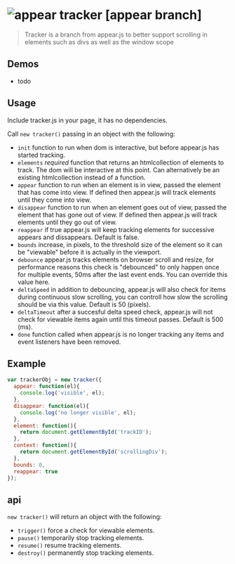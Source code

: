 # ![appear](https://raw.githubusercontent.com/creativelive/appear/master/assets/appear-64.png) tracker [appear branch]

> Tracker is a branch from appear.js to better support scrolling in elements such as divs as well as the window scope

## Demos

- todo

## Usage

Include tracker.js in your page, it has no dependencies.

Call `new tracker()` passing in an object with the following:

- `init` function to run when dom is interactive, but before appear.js has started tracking.
- `elements` *required* function that returns an htmlcollection of elements to track. The dom will be interactive at this point. Can alternatively be an existing htmlcollection instead of a function.
- `appear` function to run when an element is in view, passed the element that has come into view. If defined then appear.js will track elements until they come into view.
- `disappear` function to run when an element goes out of view, passed the element that has gone out of view. If defined then appear.js will track elements until they go out of view.
- `reappear` if true appear.js will keep tracking elements for successive appears and dissappears. Default is false.
- `bounds` increase, in pixels, to the threshold size of the element so it can be "viewable" before it is actually in the viewport.
- `debounce` appear.js tracks elements on browser scroll and resize, for performance reasons this check is "debounced" to only happen once for multiple events, 50ms after the last event ends. You can override this value here.
- `deltaSpeed` in addition to debouncing, appear.js will also check for items during continuous slow scrolling, you can controll how slow the scrolling should be via this value. Default is 50 (pixels).
- `deltaTimeout` after a succesful delta speed check, appear.js will not check for viewable items again until this timeout passes. Default is 500 (ms).
- `done` function called when appear.js is no longer tracking any items and event listeners have been removed.

## Example

```javascript
var trackerObj = new tracker({
  appear: function(el){
    console.log('visible', el);
  },
  disappear: function(el){
    console.log('no longer visible', el);
  },
  element: function(){
    return document.getElementById('trackID');
  },
  context: function(){
    return document.getElementById('scrollingDiv');
  },
  bounds: 0,
  reappear: true
});
```

## api

`new tracker()` will return an object with the following:

- `trigger()` force a check for viewable elements.
- `pause()` temporarily stop tracking elements.
- `resume()` resume tracking elements.
- `destroy()` permanently stop tracking elements.



